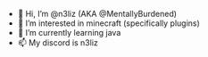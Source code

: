 - 👋 Hi, I’m @n3liz (AKA @MentallyBurdened)
- 👀 I’m interested in minecraft (specifically plugins)
- 🌱 I’m currently learning java
- 📫 My discord is n3liz

<!---
n3liz/n3liz is a ✨ special ✨ repository because its `README.md` (this file) appears on your GitHub profile.
You can click the Preview link to take a look at your changes.
--->
